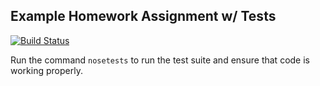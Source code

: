 ## Example Homework Assignment w/ Tests

[![Build Status](https://travis-ci.org/johntfoster/test_assignment.svg?branch=master)](https://travis-ci.org/johntfoster/test_assignment)

Run the command `nosetests` to run the test suite and ensure that code is working properly.
